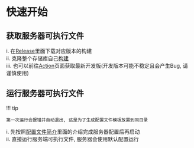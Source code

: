 # 快速开始

## 获取服务器可执行文件

i. 在[Release]里面下载对应版本的构建  
ii. 克隆整个存储库自己[构建](./index.md#_3)  
iii. 也可以前往[Action]页面获取最新开发版(开发版本可能不稳定且会产生Bug, 请谨慎使用)

## 运行服务器可执行文件

!!! tip
    
    第一次运行会报错并自动退出, 这是为了生成配置文件模板放置到同目录

i. 先按照[配置文件简介](./index.md#_4)里面的介绍完成服务器配置后再启动  
ii. 直接运行服务端可执行文件, 服务器会使用默认配置运行

[Release]: https://www.github.com/Flyleague-Collection/SimpleFSD/releases/latest

[Action]: https://github.com/Flyleague-Collection/SimpleFSD/actions/workflows/go-build.yml
